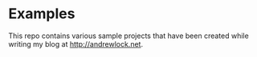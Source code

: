 # Examples


This repo contains various sample projects that have been created while writing my blog at http://andrewlock.net.
